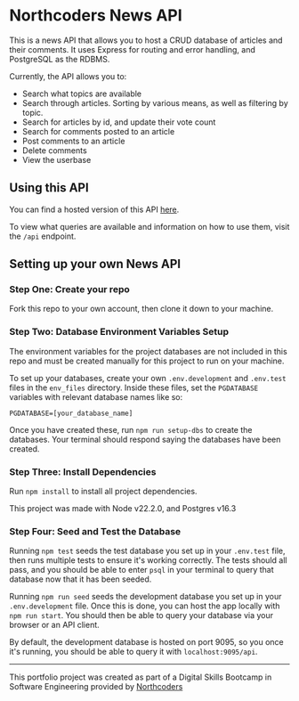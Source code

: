 # Northcoders News API

This is a news API that allows you to host a CRUD database of articles and their comments. It uses Express for routing and error handling, and PostgreSQL as the RDBMS.

Currently, the API allows you to:

-   Search what topics are available
-   Search through articles. Sorting by various means, as well as filtering by topic.
-   Search for articles by id, and update their vote count
-   Search for comments posted to an article
-   Post comments to an article
-   Delete comments
-   View the userbase

## Using this API

You can find a hosted version of this API [here](https://be-nc-news-q2go.onrender.com).

To view what queries are available and information on how to use them, visit the `/api` endpoint.

## Setting up your own News API

### Step One: Create your repo

Fork this repo to your own account, then clone it down to your machine.

### Step Two: Database Environment Variables Setup

The environment variables for the project databases are not included in this repo and must be created manually for this project to run on your machine.

To set up your databases, create your own `.env.development` and `.env.test` files in the `env_files` directory. Inside these files, set the `PGDATABASE` variables with relevant database names like so:

`PGDATABASE=[your_database_name]`

Once you have created these, run `npm run setup-dbs` to create the databases. Your terminal should respond saying the databases have been created.

### Step Three: Install Dependencies

Run `npm install` to install all project dependencies.

This project was made with Node v22.2.0, and Postgres v16.3

### Step Four: Seed and Test the Database

Running `npm test` seeds the test database you set up in your `.env.test` file, then runs multiple tests to ensure it's working correctly. The tests should all pass, and you should be able to enter `psql` in your terminal to query that database now that it has been seeded.

Running `npm run seed` seeds the development database you set up in your `.env.development` file. Once this is done, you can host the app locally with `npm run start`. You should then be able to query your database via your browser or an API client.

By default, the development database is hosted on port 9095, so you once it's running, you should be able to query it with `localhost:9095/api`.

---

This portfolio project was created as part of a Digital Skills Bootcamp in Software Engineering provided by [Northcoders](https://northcoders.com/)
